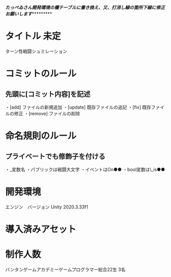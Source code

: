 *****たっぺゐさん開発環境の欄テーブルに書き換え、又、打消し線の箇所下線に修正お願いします**************


<h1> タイトル 未定 </h1>
ターン性戦闘シュミレーション

<h1> コミットのルール </h1>
<h2> 先頭に[コミット内容]を記述 </h2>
・[add] ファイルの新規追加
・[update] 既存ファイルの追記
・[fix] 既存ファイルの修正
・[remove] ファイルの削除

<h1> 命名規則のルール </h1>
<h2> プライベートでも修飾子を付ける </h2>
・_変数名
・パブリックは戦闘大文字
・イベントはOn●●
・bool変数は\_is●●

<h1> 開発環境 </h1>
エンジン　バージョン
Unity    2020.3.33f1

<h1> 導入済みアセット </h1>

<h1> 制作人数 </h1>
バンタンゲームアカデミーゲームプログラマー総合22生 3名
